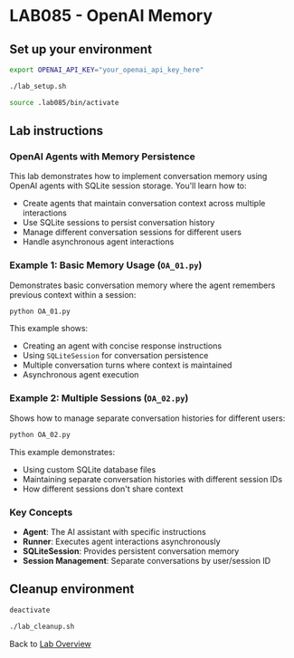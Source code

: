 # LAB085 - OpenAI Memory
## Set up your environment
```bash
export OPENAI_API_KEY="your_openai_api_key_here"
```
```bash
./lab_setup.sh
```
```bash
source .lab085/bin/activate
```

## Lab instructions
### OpenAI Agents with Memory Persistence

This lab demonstrates how to implement conversation memory using OpenAI agents with SQLite session storage. You'll learn how to:

- Create agents that maintain conversation context across multiple interactions
- Use SQLite sessions to persist conversation history
- Manage different conversation sessions for different users
- Handle asynchronous agent interactions

### Example 1: Basic Memory Usage (`OA_01.py`)
Demonstrates basic conversation memory where the agent remembers previous context within a session:

```bash
python OA_01.py
```

This example shows:
- Creating an agent with concise response instructions
- Using `SQLiteSession` for conversation persistence
- Multiple conversation turns where context is maintained
- Asynchronous agent execution

### Example 2: Multiple Sessions (`OA_02.py`)
Shows how to manage separate conversation histories for different users:

```bash
python OA_02.py
```

This example demonstrates:
- Using custom SQLite database files
- Maintaining separate conversation histories with different session IDs
- How different sessions don't share context

### Key Concepts
- **Agent**: The AI assistant with specific instructions
- **Runner**: Executes agent interactions asynchronously
- **SQLiteSession**: Provides persistent conversation memory
- **Session Management**: Separate conversations by user/session ID

## Cleanup environment
```bash
deactivate
```
```bash
./lab_cleanup.sh
```
Back to [Lab Overview](https://github.com/kubiosec-agentic/agentic-labs/blob/master/README.md#-lab-overview)
